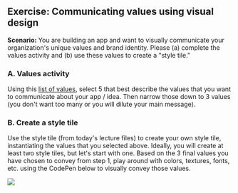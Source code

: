 ## Exercise: Communicating values using visual design
**Scenario:** You are building an app and want to visually communicate your organization's unique values and brand identity. Please (a) complete the values activity and (b) use these values to create a "style tile."


### A. Values activity
Using this <a href="https://docs.google.com/document/d/1Vv5tPZ8UjqJNYO9pCp_PQhxHT8qoGY09deKX6uygUFA/edit?usp=sharing" target="_blank">list of values</a>, select 5 that best describe the values that you want to communicate about your app / idea. Then narrow those down to 3 values (you don't want too many or you will dilute your main message).

### B. Create a style tile
Use the style tile (from today's lecture files) to create your own style tile, instantiating the values that you selected above. Ideally, you will create at least two style tiles, but let's start with one. Based on the 3 final values you have chosen to convey from step 1, play around with colors, textures, fonts, etc. using the CodePen below to visually convey those values.

<img class="frame medium" src="/winter2022/assets/images/lectures/style_tile.png" />

